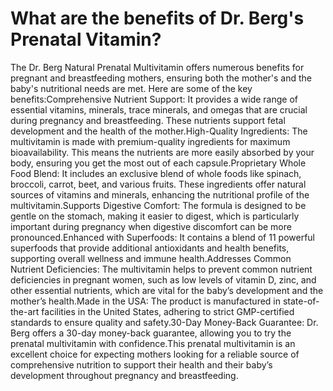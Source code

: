 # What are the benefits of Dr. Berg's Prenatal Vitamin?

The Dr. Berg Natural Prenatal Multivitamin offers numerous benefits for pregnant and breastfeeding mothers, ensuring both the mother's and the baby's nutritional needs are met. Here are some of the key benefits:Comprehensive Nutrient Support: It provides a wide range of essential vitamins, minerals, trace minerals, and omegas that are crucial during pregnancy and breastfeeding. These nutrients support fetal development and the health of the mother.High-Quality Ingredients: The multivitamin is made with premium-quality ingredients for maximum bioavailability. This means the nutrients are more easily absorbed by your body, ensuring you get the most out of each capsule.Proprietary Whole Food Blend: It includes an exclusive blend of whole foods like spinach, broccoli, carrot, beet, and various fruits. These ingredients offer natural sources of vitamins and minerals, enhancing the nutritional profile of the multivitamin.Supports Digestive Comfort: The formula is designed to be gentle on the stomach, making it easier to digest, which is particularly important during pregnancy when digestive discomfort can be more pronounced.Enhanced with Superfoods: It contains a blend of 11 powerful superfoods that provide additional antioxidants and health benefits, supporting overall wellness and immune health.Addresses Common Nutrient Deficiencies: The multivitamin helps to prevent common nutrient deficiencies in pregnant women, such as low levels of vitamin D, zinc, and other essential nutrients, which are vital for the baby’s development and the mother’s health.Made in the USA: The product is manufactured in state-of-the-art facilities in the United States, adhering to strict GMP-certified standards to ensure quality and safety.30-Day Money-Back Guarantee: Dr. Berg offers a 30-day money-back guarantee, allowing you to try the prenatal multivitamin with confidence.This prenatal multivitamin is an excellent choice for expecting mothers looking for a reliable source of comprehensive nutrition to support their health and their baby’s development throughout pregnancy and breastfeeding.